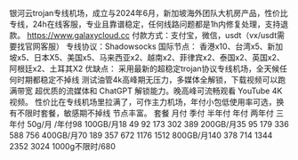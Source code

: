 银河云trojan专线机场，成立与2024年6月，新加坡海外团队大机房产品，性价比专线，24h在线客服，专业且靠谱稳定，任何线路问题都是1h内修复处理，支持退款。
https://www.galaxycloud.cc
付款方式：支付宝，微信，usdt（vx/usdt需要找官网客服）
专线协议：Shadowsocks
国际节点：
香港x10、台湾x5、新加坡x5、日本X5、美国x5、马来西亚x2、越南x2、菲律宾x2、泰国x2、英国x2、阿根廷x2、土耳其X2
优缺点：
采用最新的超稳定trojan协议专线机场，全天候任何时期都稳定不掉线
测试油管4k高峰期无压力，多媒体全解锁，下载视频可以跑满带宽
超优质的流媒体和 ChatGPT 解锁能力。晚高峰可流畅观看 YouTube 4K视频。
性价比在专线机场里拉满了，可作主力机场，年付小包低使用率可选，换有不限时套餐，敏感期不掉线
节点丰富。
套餐  月付  季付  半年付  年付  两年付  三年付
50g/月 /年付98
100GB/月18  49  92  173  302  389
200GB/月35  95  179  336  588  756
400GB/月70  189  357  672  1176  1512
800GB/月140  378  714  1344  2352  3024
1000g不限时/680
